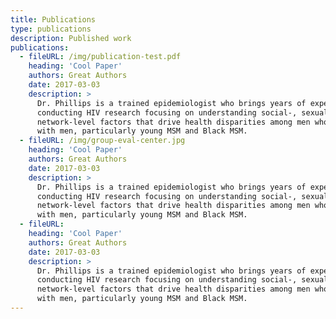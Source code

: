 ```yaml
---
title: Publications
type: publications
description: Published work
publications:
  - fileURL: /img/publication-test.pdf
    heading: 'Cool Paper'
    authors: Great Authors
    date: 2017-03-03
    description: >
      Dr. Phillips is a trained epidemiologist who brings years of experience
      conducting HIV research focusing on understanding social-, sexual-, and
      network-level factors that drive health disparities among men who have sex
      with men, particularly young MSM and Black MSM.
  - fileURL: /img/group-eval-center.jpg
    heading: 'Cool Paper'
    authors: Great Authors
    date: 2017-03-03
    description: >
      Dr. Phillips is a trained epidemiologist who brings years of experience
      conducting HIV research focusing on understanding social-, sexual-, and
      network-level factors that drive health disparities among men who have sex
      with men, particularly young MSM and Black MSM.
  - fileURL:
    heading: 'Cool Paper'
    authors: Great Authors
    date: 2017-03-03
    description: >
      Dr. Phillips is a trained epidemiologist who brings years of experience
      conducting HIV research focusing on understanding social-, sexual-, and
      network-level factors that drive health disparities among men who have sex
      with men, particularly young MSM and Black MSM.
---
```

